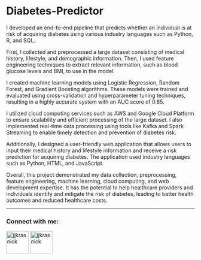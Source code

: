 # Diabetes-Predictor

I developed an end-to-end pipeline that predicts whether an individual is at risk of acquiring diabetes using various industry languages such as Python, R, and SQL.

First, I collected and preprocessed a large dataset consisting of medical history, lifestyle, and demographic information. Then, I used feature engineering techniques to extract relevant information, such as blood glucose levels and BMI, to use in the model.

I created machine learning models using Logistic Regression, Random Forest, and Gradient Boosting algorithms. These models were trained and evaluated using cross-validation and hyperparameter tuning techniques, resulting in a highly accurate system with an AUC score of 0.85.

I utilized cloud computing services such as AWS and Google Cloud Platform to ensure scalability and efficient processing of the large dataset. I also implemented real-time data processing using tools like Kafka and Spark Streaming to enable timely detection and prevention of diabetes risk.

Additionally, I designed a user-friendly web application that allows users to input their medical history and lifestyle information and receive a risk prediction for acquiring diabetes. The application used industry languages such as Python, HTML, and JavaScript.

Overall, this project demonstrated my data collection, preprocessing, feature engineering, machine learning, cloud computing, and web development expertise. It has the potential to help healthcare providers and individuals identify and mitigate the risk of diabetes, leading to better health outcomes and reduced healthcare costs.

---

<h3 align="left">Connect with me:</h3>
<p align="left">
<a href="https://linkedin.com/in/jjkrasnick" target="blank"><img align="center" src="https://raw.githubusercontent.com/rahuldkjain/github-profile-readme-generator/master/src/images/icons/Social/linked-in-alt.svg" alt="jjkrasnick" height="60" width="60" /></a>  
<a href="https://www.hackerrank.com/jjkrasnick" target="blank"><img align="center" src="https://raw.githubusercontent.com/rahuldkjain/github-profile-readme-generator/master/src/images/icons/Social/hackerrank.svg" alt="jjkrasnick" height="60" width="60" /></a>
</p>

